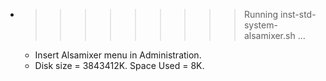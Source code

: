 * >>>>>>>>> Running inst-std-system-alsamixer.sh ...
  * Insert Alsamixer menu in Administration.
  * Disk size = 3843412K. Space Used = 8K.
